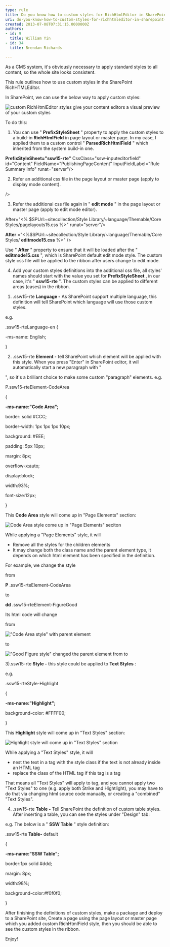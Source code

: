 ```yaml
---
type: rule
title: Do you know how to custom styles for RichHtmlEditor in SharePoint 2013?
uri: do-you-know-how-to-custom-styles-for-richhtmleditor-in-sharepoint-2013
created: 2013-07-08T07:31:15.0000000Z
authors:
- id: 9
  title: William Yin
- id: 34
  title: Brendan Richards

---
```


As a CMS system, it's obviously necessary to apply standard styles to all content, so the whole site looks consistent.



This rule outlines how to use custom styles in the SharePoint  RichHTMLEditor.



In SharePoint, we can use the below way to apply custom styles:

![custom RichHtmlEditor styles give your content editors a visual preview of your custom styles](CustomStylesInSharePoint.png)



 
To do this:

1. You can use " **PrefixStyleSheet** " property to apply the custom styles to a build-in  **RichHtmlField** in page layout or master page. In my case, I applied them to a custom control " **ParsedRichHtmlField** " which inherited from the system build-in one.



**PrefixStyleSheet="ssw15-rte"**  CssClass="ssw-inputeditorfield" id="Content" FieldName="PublishingPageContent" InputFieldLabel="Rule Summary Info" runat="server"/>



2. Refer an additional css file in the page layout or master page (apply to display mode content).



/>



3. Refer the additional css file again in " **edit mode** " in the page layout or master page (apply to edit mode editor).







After="<% $SPUrl:~sitecollection/Style Library/~language/Themable/Core Styles/pagelayouts15.css %>" runat="server"/>



**After** ="<%$SPUrl:~sitecollection/Style Library/~language/Themable/Core Styles/ <strong>editmode15.css</strong>   %>" />



Use " **After** " property to ensure that it will be loaded after the " **editmode15.css** ", which is SharePoint default edit mode style. The custom style css file will be applied to the ribbon after users change to edit mode.



4. Add your custom styles definitions into the additional css file, all styles' names should start with the value you set for  **PrefixStyleSheet** , in our case, it's " **ssw15-rte** ". The custom styles can be applied to different areas (cases) in the ribbon.

1) .ssw15-rte **Language -** As SharePoint support multiple language, this definition will tell SharePoint which language will use those custom styles.

e.g.

.ssw15-rteLanguage-en {

-ms-name: English;

}

2) .ssw15-rte **Element -** tell SharePoint which element will be applied with this style. When you press "Enter" in SharePoint editor, it will automatically start a new paragraph with "


", so it's a brilliant choice to make some custom "paragraph" elements.
e.g.

P.ssw15-rteElement-CodeArea

{

**-ms-name:"Code Area";**

border: solid #CCC;

border-width: 1px 1px 1px 10px;

background: #EEE;

padding: 5px 10px;

margin: 8px;

overflow-x:auto;

display:block;

width:93%;

font-size:12px;

}

This  **Code Area**  style will come up in "Page Elements" section:

![Code Area style come up in "Page Elements" seciton](CodeArea.png)


While applying a "Page Elements" style, it will



- Remove all the styles for the children elements
- It may change both the class name and the parent element type, it depends on which html element has been specified in the definition.


For example, we change the style


from

**P** .ssw15-rteElement-CodeArea

to

**dd** .ssw15-rteElement-FigureGood



Its html code will change


from

!["Code Area style" with parent element](page_element_p.png)




to

!["Good Figure style" changed the parent element from](page_element_dd.png)
to





3).ssw15-rte **Style -** this style could be applied to  **Text Styles** :



e.g.

.ssw15-rteStyle-Highlight

{

**-ms-name:"Highlight";**

background-color: #FFFF00;

}

This  **Highlight**  style will come up in "Text Styles" section:

![Highlight style will come up in "Text Styles" section](HighLight.png)


While applying a "Text Styles" style, it will



- nest the text in a  tag with the style class if the text is not already inside an HTML tag
- replace the class of the HTML tag if this tag is a  tag




That means all "Text Styles" will apply to  tag, and you cannot apply two "Text Styles" to one  (e.g. apply both Strike and Hightlight), you may have to do that via changing html source code manually, or creating a "combined" "Text Styles".



4) .ssw15-rte **Table -**  Tell SharePoint the definition of custom table styles. After inserting a table, you can see the styles under "Design" tab:





e.g. The below is a " **SSW Table** " style definition:

.ssw15-rte **Table-** default

{

**-ms-name:"SSW Table";**

border:1px solid #ddd;

margin: 8px;

width:98%;

background-color:#f0f0f0;

}



After finishing the definitions of custom styles, make a package and deploy to a SharePoint site, Create a page using the page layout or master page which you added custom RichHtmlField style, then you should be able to see the custom styles in the ribbon.



Enjoy!
